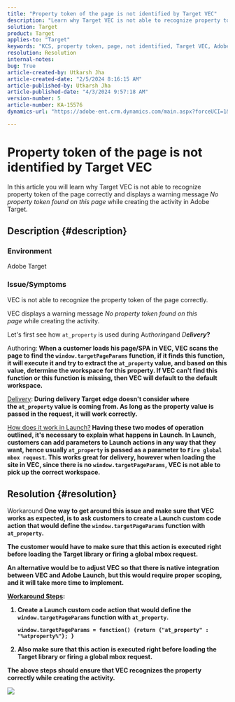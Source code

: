 ```yaml
---
title: "Property token of the page is not identified by Target VEC"
description: "Learn why Target VEC is not able to recognize property token of the page correctly in Adobe Target."
solution: Target
product: Target
applies-to: "Target"
keywords: "KCS, property token, page, not identified, Target VEC, Adobe Target, at_property, window.targetPageParams function"
resolution: Resolution
internal-notes: 
bug: True
article-created-by: Utkarsh Jha
article-created-date: "2/5/2024 8:16:15 AM"
article-published-by: Utkarsh Jha
article-published-date: "4/3/2024 9:57:18 AM"
version-number: 5
article-number: KA-15576
dynamics-url: "https://adobe-ent.crm.dynamics.com/main.aspx?forceUCI=1&pagetype=entityrecord&etn=knowledgearticle&id=793c2ad0-fec3-ee11-9079-6045bd006a22"

---
```

# Property token of the page is not identified by Target VEC


In this article you will learn why Target VEC is not able to recognize property token of the page correctly and displays a warning message *No property token found on this page* while creating the activity in Adobe Target.

## Description {#description}


### Environment

Adobe Target



### Issue/Symptoms

VEC is not able to recognize the property token of the page correctly.

VEC displays a warning message *No property token found on this page* while creating the activity.

Let's first see how `at_property` is used during A*uthoring*and *D<b>elivery*?

</b>Authoring:<b>
When a customer loads his page/SPA in VEC, VEC scans the page to find the `window.targetPageParams` function, if it finds this function, it will execute it and try to extract the `at_property` value, and based on this value, determine the workspace for this property. If VEC can't find this function or this function is missing, then VEC will default to the default workspace.

</b><u>Delivery</u>:<b>
During delivery Target edge doesn't consider where the `at_property` value is coming from. As long as the property value is passed in the request, it will work correctly.

</b><u>How does it work in Launch?</u><b>
Having these two modes of operation outlined, it's necessary to explain what happens in Launch.
In Launch, customers can add parameters to Launch actions in any way that they want, hence usually `at_property` is passed as a parameter to `Fire global mbox request`.
This works great for delivery, however when loading the site in VEC, since there is no `window.targetPageParams`, VEC is not able to pick up the correct workspace.


## Resolution {#resolution}


</b>Workaround<b>
One way to get around this issue and make sure that VEC works as expected, is to ask customers to create a Launch custom code action that would define the `window.targetPageParams` function with `at_property`.

The customer would have to make sure that this action is executed right before loading the Target library or firing a global mbox request.

An alternative would be to adjust VEC so that there is native integration between VEC and Adobe Launch, but this would require proper scoping, and it will take more time to implement.

<u>Workaround Steps</u>:

1. Create a Launch custom code action that would define the `window.targetPageParams` function with `at_property`.<br>

    ```
    window.targetPageParams = function() {return {"at_property" : "%atproperty%"}; }
    ```


2. Also make sure that this action is executed right before loading the Target library or firing a global mbox request.


The above steps should ensure that VEC recognizes the property correctly while creating the activity.

![](http://omniture.custhelp.com/ci/inlineImage/get/3018176/a5a902ecd7ac849bb5bf0fa7e22e14e7)
